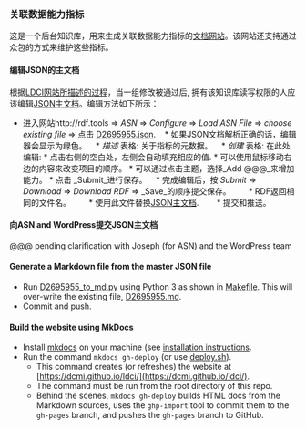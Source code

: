 ### 关联数据能力指标

这是一个后台知识库，用来生成关联数据能力指标的[文档网站](https://dcmi.github.io/ldci/)。该网站还支持通过众包的方式来维护这些指标。

#### 编辑JSON的主文档

根据[LDCI网站所描述的过程](https://dcmi.github.io/ldci/process/)，当一组修改被通过后, 拥有该知识库读写权限的人应该编辑[JSON主文档](https://github.com/dcmi/ldci/blob/master/docs/D2695955.json)。编辑方法如下所示：

* 进入网站http://rdf.tools => _ASN_ => _Configure_ => _Load ASN File_ => _choose existing file_ => 点击 [D2695955.json](https://github.com/dcmi/ldci/blob/master/docs/D2695955.json).
    *  如果JSON文档解析正确的话，编辑器会显示为绿色。
    *  _描述_ 表格: 关于指标的元数据。
    *  _创建_ 表格: 在此处编辑:
        * 点击右侧的空白处，左侧会自动填充相应的值.
        * 可以使用鼠标移动右边的内容来改变项目的顺序。
        * 可以通过点击主题，选择_Add @@@_来增加能力。
        * 点击 _Submit_进行保存。
    * 完成编辑后，按 _Submit_ => _Download_ => _Download RDF_ => _Save_的顺序提交保存。
        * RDF返回相同的文件名。
        * 使用此文件替换[JSON主文档](https://github.com/dcmi/ldci/blob/master/docs/D2695955.json).
        * 提交和推送。

####  向ASN and WordPress提交JSON主文档

@@@ pending clarification with Joseph (for ASN) and the WordPress team

#### Generate a Markdown file from the master JSON file

* Run [D2695955_to_md.py](https://github.com/dcmi/ldci/blob/master/docs/D2695955_to_md.py) using Python 3 as shown in [Makefile](https://github.com/dcmi/ldci/blob/master/docs/Makefile).  This will over-write the existing file, [D2695955.md](https://github.com/dcmi/ldci/blob/master/docs/D2695955.md).  
* Commit and push.

#### Build the website using MkDocs

* Install [mkdocs](http://mkdocs.org) on your machine (see [installation instructions](http://www.mkdocs.org/#installation).
* Run the command `mkdocs gh-deploy` (or use [deploy.sh](https://github.com/dcmi/ldci/blob/master/deploy.sh)).  
    * This command creates (or refreshes) the website at [https://dcmi.github.io/ldci/](https://dcmi.github.io/ldci/).  
    * The command must be run from the root directory of this repo.  
    * Behind the scenes, `mkdocs gh-deploy` builds HTML docs from the Markdown sources, uses the `ghp-import` tool to commit them to the `gh-pages` branch, and pushes the `gh-pages` branch to GitHub.

